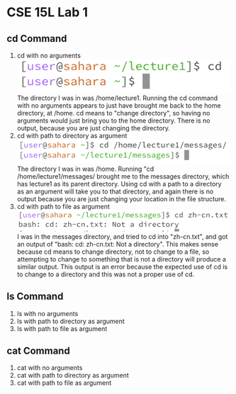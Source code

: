 # CSE 15L Lab 1

## cd Command
1. cd with no arguments
   <br />
   ![Image](/lab1_1.png)
   The directory I was in was /home/lecture1. Running the cd command with no arguments appears to just have brought me back to the home directory, at /home. cd means to "change directory", so having no arguments would just bring you to the home directory. There is no output, because you are just changing the directory.
3. cd with path to directory as argument
   ![Image](/lab1_2.png)
   The directory I was in was /home. Running "cd /home/lecture1/messages/ brought me to the messages directory, which has lecture1 as its parent directory. Using cd with a path to a directory as an argument will take you to that directory, and again there is no output because you are just changing your location in the file structure.
4. cd with path to file as argument
   ![Image](lab1_3.png)
   I was in the messages directory, and tried to cd into "zh-cn.txt", and got an output of "bash: cd: zh-cn.txt: Not a directory". This makes sense because cd means to change directory, not to change to a file, so attempting to change to something that is not a directory will produce a similar output. This output is an error because the expected use of cd is to change to a directory and this was not a proper use of cd.

## ls Command
1. ls with no arguments
2. ls with path to directory as argument
3. ls with path to file as argument

## cat Command
1. cat with no arguments
2. cat with path to directory as argument
3. cat with path to file as argument
